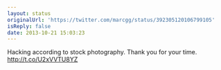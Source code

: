 ```yaml
---
layout: status
originalUrl: 'https://twitter.com/marcgg/status/392305120106799105'
isReply: false
date: 2013-10-21 15:03:23
---
```


Hacking according to stock photography. Thank you for your time. http://t.co/U2xVVTU8YZ
